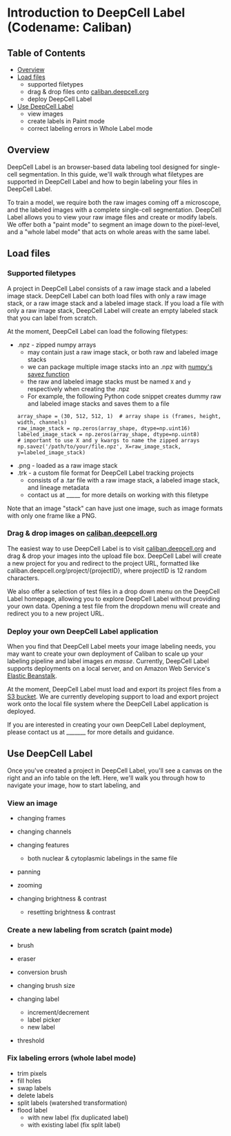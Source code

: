 # Introduction to DeepCell Label (Codename: Caliban)

## Table of Contents

* [Overview](#overview)
* [Load files](#load-files)
    * supported filetypes
    * drag & drop files onto [caliban.deepcell.org](caliban.deepcell.org)
    * deploy DeepCell Label
* [Use DeepCell Label](#use-deepcell-label)
    * view images
    * create labels in Paint mode
    * correct labeling errors in Whole Label mode

## Overview

DeepCell Label is an browser-based data labeling tool designed for single-cell segmentation. In this guide, we'll walk through what filetypes are supported in DeepCell Label and how to begin labeling your files in DeepCell Label.

To train a model, we require both the raw images coming off a microscope, and the labeled images with a complete single-cell segmentation. DeepCell Label allows you to view your raw image files and create or modify labels. We offer both a "paint mode" to segment an image down to the pixel-level, and a "whole label mode" that acts on whole areas with the same label.



## Load files

### Supported filetypes

A project in DeepCell Label consists of a raw image stack and a labeled image stack. DeepCell Label can both load files with only a raw image stack, or a raw image stack and a labeled image stack. If you load a file with only a raw image stack, DeepCell Label will create an empty labeled stack that you can label from scratch.

At the moment, DeepCell Label can load the following filetypes:
* .npz - zipped numpy arrays
    * may contain just a raw image stack, or both raw and labeled image stacks
    * we can package multiple image stacks into an .npz with [numpy's savez function](https://numpy.org/doc/stable/reference/generated/numpy.savez.html)
    * the raw and labeled image stacks must be named `X` and `y` respectively when creating the .npz
    * For example, the following Python code snippet creates dummy raw and labeled image stacks and saves them to a file
    ```
    array_shape = (30, 512, 512, 1)  # array shape is (frames, height, width, channels)
    raw_image_stack = np.zeros(array_shape, dtype=np.uint16)
    labeled_image_stack = np.zeros(array_shape, dtype=np.uint8)
    # important to use X and y kwargs to name the zipped arrays
    np.savez('/path/to/your/file.npz', X=raw_image_stack, y=labeled_image_stack)
    ```
* .png - loaded as a raw image stack
* .trk - a custom file format for DeepCell Label tracking projects
    * consists of a .tar file with a raw image stack, a labeled image stack, and lineage metadata
    * contact us at _____ for more details on working with this filetype

Note that an image "stack" can have just one image, such as image formats with only one frame like a PNG.

### Drag & drop images on [caliban.deepcell.org](caliban.deepcell.org)

The easiest way to use DeepCell Label is to visit [caliban.deepcell.org](caliban.deepcell.org) and drag & drop your images into the upload file box. DeepCell Label will create a new project for you and redirect to the project URL, formatted like caliban.deepcell.org/project/{projectID}, where projectID is 12 random characters.

We also offer a selection of test files in a drop down menu on the DeepCell Label homepage, allowing you to explore DeepCell Label without providing your own data. Opening a test file from the dropdown menu will create and redirect you to a new project URL.

### Deploy your own DeepCell Label application

When you find that DeepCell Label meets your image labeling needs, you may want to create your own deployment of Caliban to scale up your labeling pipeline and label images _en masse_. Currently, DeepCell Label supports deployments on a local server, and on Amazon Web Service's [Elastic Beanstalk](https://aws.amazon.com/elasticbeanstalk/).

At the moment, DeepCell Label must load and export its project files from a [S3 bucket](https://aws.amazon.com/s3/). We are currently developing support to load and export project work onto the local file system where the DeepCell Label application is deployed.

If you are interested in creating your own DeepCell Label deployment, please contact us at _______ for more details and guidance.


## Use DeepCell Label

Once you've created a project in DeepCell Label, you'll see a canvas on the right and an info table on the left. Here, we'll walk you through how to navigate your image, how to start labeling, and 

### View an image

* changing frames
* changing channels
* changing features
    * both nuclear & cytoplasmic labelings in the same file

* panning
* zooming
* changing brightness & contrast
    * resetting brightness & contrast

### Create a new labeling from scratch (paint mode)


* brush
* eraser
* conversion brush

* changing brush size
* changing label
    * increment/decrement
    * label picker
    * new label

* threshold

### Fix labeling errors (whole label mode)

* trim pixels
* fill holes
* swap labels
* delete labels
* split labels (watershed transformation)
* flood label
    * with new label (fix duplicated label)
    * with existing label (fix split label)
